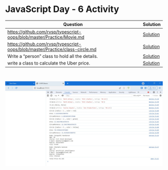 # JavaScript Day - 6 Activity

|     Question      |   Solution    |
| ----------------- | ------------- |
| https://github.com/rvsp/typescript-oops/blob/master/Practice/Movie.md   | [Solution](https://github.com/manoharsena/DAY-6/blob/master/movies.js)  |
| https://github.com/rvsp/typescript-oops/blob/master/Practice/class-circle.md   | [Solution](https://github.com/manoharsena/DAY-6/blob/master/circle.js)  |
| Write a “person” class to hold all the details.   | [Solution](https://github.com/manoharsena/DAY-6/blob/master/person.js)  |
| write a class to calculate the Uber price.   | [Solution](https://github.com/manoharsena/DAY-6/blob/master/uber.js)  |

<br>

![Output Screenshot](<Output Screenshot.JPG>)
